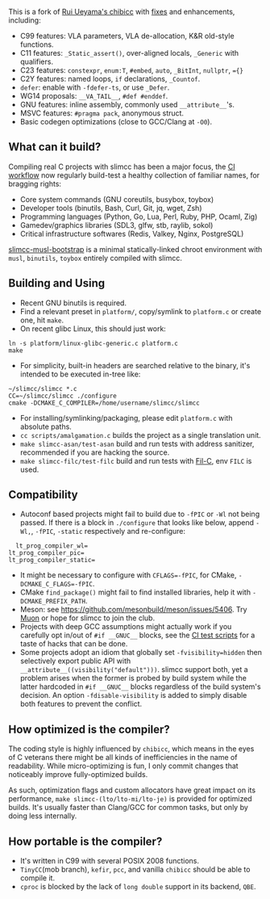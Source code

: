 This is a fork of [Rui Ueyama's chibicc](https://github.com/rui314/chibicc) with [fixes](https://github.com/fuhsnn/slimcc/issues?q=is%3Aissue+is%3Aclosed+label%3Aupstream-chibicc) and enhancements, including:
 - C99 features: VLA parameters, VLA de-allocation, K&R old-style functions.
 - C11 features: `_Static_assert()`, over-aligned locals, `_Generic` with qualifiers.
 - C23 features: `constexpr`, `enum:T`, `#embed`, `auto`, `_BitInt`, `nullptr`, `={}`
 - C2Y features: named loops, `if` declarations, `_Countof`.
 - `defer`: enable with `-fdefer-ts`, or use `_Defer`.
 - WG14 proposals:  `__VA_TAIL__`, `#def #enddef`.
 - GNU features: inline assembly, commonly used `__attribute__`'s.
 - MSVC features: `#pragma pack`, anonymous struct.
 - Basic codegen optimizations (close to GCC/Clang at `-O0`).

## What can it build?
Compiling real C projects with slimcc has been a major focus, the [CI workflow](https://github.com/fuhsnn/slimcc/blob/main/.github/workflows/linux_thirdparty.yml) now regularly build-test a healthy collection of familiar names, for bragging rights:
 - Core system commands (GNU coreutils, busybox, toybox)
 - Developer tools (binutils, Bash, Curl, Git, jq, wget, Zsh)
 - Programming languages (Python, Go, Lua, Perl, Ruby, PHP, Ocaml, Zig)
 - Gamedev/graphics libraries (SDL3, glfw, stb, raylib, sokol)
 - Critical infrastructure softwares (Redis, Valkey, Nginx, PostgreSQL)

[slimcc-musl-bootstrap](https://github.com/fuhsnn/slimcc-musl-bootstrap) is a minimal statically-linked chroot environment with `musl`, `binutils`, `toybox` entirely compiled with slimcc.

## Building and Using
 - Recent GNU binutils is required.
 - Find a relevant preset in `platform/`, copy/symlink to `platform.c` or create one, hit `make`.
 - On recent glibc Linux, this should just work:
 ```
 ln -s platform/linux-glibc-generic.c platform.c
 make
 ```
 - For simplicity, built-in headers are searched relative to the binary, it's intended to be executed in-tree like:
 ```
 ~/slimcc/slimcc *.c
 CC=~/slimcc/slimcc ./configure
 cmake -DCMAKE_C_COMPILER=/home/username/slimcc/slimcc
 ```
 - For installing/symlinking/packaging, please edit `platform.c` with absolute paths.
 - `cc scripts/amalgamation.c` builds the project as a single translation unit.
 - `make slimcc-asan/test-asan` build and run tests with address sanitizer, recommended if you are hacking the source.
 - `make slimcc-filc/test-filc` build and run tests with [Fil-C](https://github.com/pizlonator/fil-c/releases), env `FILC` is used.

## Compatibility
 - Autoconf based projects might fail to build due to `-fPIC` or `-Wl` not being passed. If there is a block in `./configure` that looks like below, append `-Wl,`, `-fPIC`, `-static` respectively and re-configure: 
```
  lt_prog_compiler_wl=
lt_prog_compiler_pic=
lt_prog_compiler_static=
```
 - It might be necessary to configure with `CFLAGS=-fPIC`, for CMake, `-DCMAKE_C_FLAGS=-fPIC`.
 - CMake `find_package()` might fail to find installed libraries, help it with `-DCMAKE_PREFIX_PATH`.
 - Meson: see https://github.com/mesonbuild/meson/issues/5406. Try [Muon](https://github.com/muon-build/muon) or hope for slimcc to join the club.
 - Projects with deep GCC assumptions might actually work if you carefully opt in/out of `#if __GNUC__` blocks, see the [CI test scripts](https://github.com/fuhsnn/slimcc/blob/main/scripts/linux_thirdparty.bash) for a taste of hacks that can be done.
 - Some projects adopt an idiom that globally set `-fvisibility=hidden` then selectively export public API with `__attribute__((visibility("default")))`. slimcc support both, yet a problem arises when the former is probed by build system while the latter hardcoded in `#if __GNUC__` blocks regardless of the build system's decision. An option `-fdisable-visibility` is added to simply disable both features to prevent the conflict.

## How optimized is the compiler?
The coding style is highly influenced by `chibicc`, which means in the eyes of C veterans there might be all kinds of inefficiencies in the name of readability. While micro-optimizing is fun, I only commit changes that noticeably improve fully-optimized builds.

As such, optimization flags and custom allocators have great impact on its performance, `make slimcc-(lto/lto-mi/lto-je)` is provided for optimized builds. It's usually faster than Clang/GCC for common tasks, but only by doing less internally.

## How portable is the compiler?
 - It's written in C99 with several POSIX 2008 functions.
 - `TinyCC`(mob branch), `kefir`, `pcc`, and vanilla `chibicc` should be able to compile it.
 - `cproc` is blocked by the lack of `long double` support in its backend, `QBE`.
